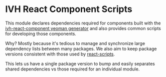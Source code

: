 # IVH React Component Scripts

This module declares dependencies required for components built with the
[ivh-react-component yeoman generator][1] and also provides common scripts for
developing those components.

Why? Mostly because it's tedious to manage and synchronize large dependency
lists between many packages. We also aim to keep package versions consistent
with those used by [react-scripts][2].

This lets us have a single package version to bump and easily separates shared
dependencies vs those required for an individual module.

[1]: https://github.com/ivantage/generator-ivh-react-component
[2]: https://github.com/facebook/create-react-app

